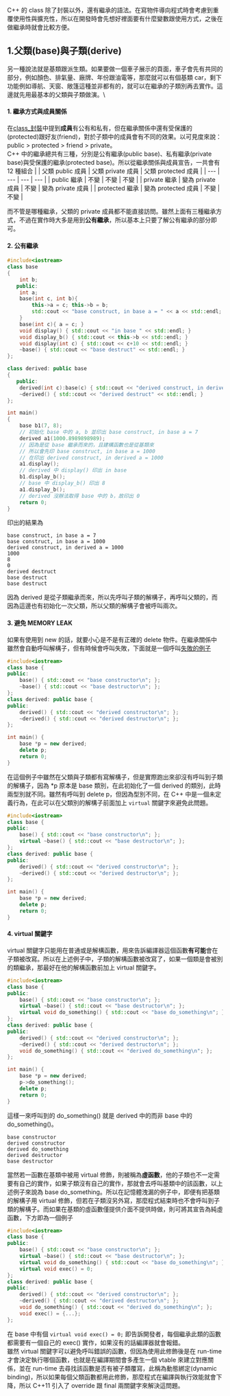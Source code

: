 C++ 的 class 除了封裝以外，還有繼承的語法。在寫物件導向程式時會考慮到重覆使用性與擴充性，所以在開發時會先想好裡面要有什麼變數跟使用方式，之後在做繼承時就會比較方便。

## 1.父類(base)與子類(derive)
另一種說法就是基類跟派生類。如果要做一個車子展示的頁面，車子會先有共同的部分，例如顏色、排氣量、廠牌、年份跟油電等，那麼就可以有個基類 car，剩下功能例如導航、天窗、敞篷這種並非都有的，就可以在繼承的子類別再去實作。這邊就先用最基本的父類與子類做演。\

#### 1. 繼承方式與成員關係
在[class_封裝](https://github.com/JrPhy/CPP_tutorial/blob/main/class_%E5%B0%81%E8%A3%9D.md)中提到**成員**有公有和私有，但在繼承關係中還有受保護的(protected)跟好友(friend)，對於子類中的成員會有不同的效果。以可見度來說：public > protected > friend > private。\
C++ 中的繼承總共有三種，分別是公有繼承(public base)、私有繼承(private base)與受保護的繼承(protected base)。所以從繼承關係與成員宣告，一共會有 12 種組合
|   | 父類 public 成員 | 父類 private 成員 | 父類 protected 成員 |
| --- | --- | --- | --- |
| public 繼承 | 不變 | 不變 | 不變 |
| private 繼承 | 變為 private 成員 | 不變 | 變為 private 成員 |
| protected 繼承 | 變為 protected 成員 | 不變 | 不變 |

而不管是哪種繼承，父類的 private 成員都不能直接訪問。雖然上面有三種繼承方式，不過在實作時大多是用到**公有繼承**，所以基本上只要了解公有繼承的部分即可。
#### 2. 公有繼承
```cpp
#include<iostream>
class base
{
    int b;
   public:
    int a;
    base(int c, int b){ 
        this->a = c; this->b = b; 
        std::cout << "base construct, in base a = " << a << std::endl;
    }
    base(int c){ a = c; }
    void display() { std::cout << "in base " << std::endl; }
    void display_b() { std::cout << this->b << std::endl; }
    void display(int c) { std::cout << c+10 << std::endl; }
    ~base() { std::cout << "base destruct" << std::endl; }
};

class derived: public base
{
   public:
    derived(int c):base(c) { std::cout << "derived construct, in derived a = "<< a << std::endl; }
    ~derived() { std::cout << "derived destruct" << std::endl; }
};

int main()
{
    base b1(7, 8);
    // 初始化 base 中的 a, b 並印出 base construct, in base a = 7
    derived a1(1000.8989898989);
    // 因為是從 base 繼承而來的，且建構函數也是從基類來
    // 所以會先印 base construct, in base a = 1000
    // 在印出 derived construct, in derived a = 1000
    a1.display();
    // derived 中 display() 印出 in base
    b1.display_b();
    // base 中 display_b() 印出 8
    a1.display_b();
    // derived 沒辦法取得 base 中的 b，故印出 0
    return 0;
}
```
印出的結果為
```
base construct, in base a = 7
base construct, in base a = 1000
derived construct, in derived a = 1000
1000
8
0
derived destruct
base destruct
base destruct
```
因為 derived 是從子類繼承而來，所以先呼叫子類的解構子，再呼叫父類的，而因為這邊也有初始化一次父類，所以父類的解構子會被呼叫兩次。
#### 3. 避免 MEMORY LEAK
如果有使用到 new 的話，就要小心是不是有正確的 delete 物件。在繼承關係中雖然會自動呼叫解構子，但有時候會呼叫失敗，下面就是一個呼叫[失敗的例子](https://stackoverflow.com/questions/461203/when-to-use-virtual-destructors?rq=2)
```cpp
#include<iostream>
class base {
public:
    base() { std::cout << "base constructor\n"; };
    ~base() { std::cout << "base destructor\n"; };
};
class derived: public base {
public:
    derived() { std::cout << "derived constructor\n"; };
    ~derived() { std::cout << "derived destructor\n"; };
};

int main() {
    base *p = new derived;
    delete p;
    return 0;
}
```
在這個例子中雖然在父類與子類都有寫解構子，但是實際跑出來卻沒有呼叫到子類的解構子，因為 *p 原本是 base 類別，在此初始化了一個 derived 的類別，此時兩型別就不同。雖然有呼叫到 delete p，但因為型別不同，在 C++ 中是一個未定義行為，在此可以在父類別的解構子前面加上 ```virtual``` 關鍵字來避免此問題。
```cpp
#include<iostream>
class base {
public:
    base() { std::cout << "base constructor\n"; };
    virtual ~base() { std::cout << "base destructor\n"; };
};
class derived: public base {
public:
    derived() { std::cout << "derived constructor\n"; };
    ~derived() { std::cout << "derived destructor\n"; };
};

int main() {
    base *p = new derived;
    delete p;
    return 0;
}
```
#### 4. virtual 關鍵字
virtual 關鍵字只能用在普通或是解構函數，用來告訴編譯器這個函數**有可能**會在子類被改寫。所以在上述例子中，子類的解構函數被改寫了，如果一個類是會被別的類繼承，那最好在他的解構函數前加上 virtual 關鍵字。
```cpp
#include<iostream>
class base {
public:
    base() { std::cout << "base constructor\n"; };
    virtual ~base() { std::cout << "base destructor\n"; };
    virtual void do_something() { std::cout << "base do_something\n"; };
};
class derived: public base {
public:
    derived() { std::cout << "derived constructor\n"; };
    ~derived() { std::cout << "derived destructor\n"; };
    void do_something() { std::cout << "derived do_something\n"; };
};

int main() {
    base *p = new derived;
    p->do_something();
    delete p;
    return 0;
}
```
這樣一來呼叫到的 do_something() 就是 derived 中的而非 base 中的 do_something()。
```
base constructor
derived constructor
derived do_something
derived destructor
base destructor
```
當然若一函數在基類中被用 virtual 修飾，則被稱為**虛函數**，他的子類也不一定需要有自己的實作，如果子類沒有自己的實作，那就會去呼叫基類中的該函數，以上述例子來說為 base do_something。所以在記憶體洩漏的例子中，即便有把基類的解構子用 virtual 修飾，但若在子類沒另外寫，那麼程式結束時也不會呼叫到子類的解構子。而如果在基類的虛函數僅提供介面不提供時做，則可將其宣告為純虛函數，下方即為一個例子
```cpp
#include<iostream>
class base {
public:
    base() { std::cout << "base constructor\n"; };
    virtual ~base() { std::cout << "base destructor\n"; };
    virtual void do_something() { std::cout << "base do_something\n"; };
    virtual void exec() = 0;
};
class derived: public base {
public:
    derived() { std::cout << "derived constructor\n"; };
    ~derived() { std::cout << "derived destructor\n"; };
    void do_something() { std::cout << "derived do_something\n"; };
    void exec() = {...};
};
```
在 base 中有個 ```virtual void exec() = 0;``` 即告訴開發者，每個繼承此類的函數都需要有一個自己的 exec() 實作，如果沒有的話編譯器就會報錯。\
雖然 virtual 關鍵字可以避免呼叫錯誤的函數，但因為使用此修飾後是在 run-time 才會決定執行哪個函數，也就是在編譯期間會多產生一個 vtable 來建立對應關係，並在 run-time 去尋找該函數是否有被子類覆寫，此稱為動態綁定(dynamic binding)，所以如果每個父類函數都用此修飾，那麼程式在編譯與執行效能就會下降，所以 C++11 引入了 override 跟 final 兩關鍵字來解決這問題。
